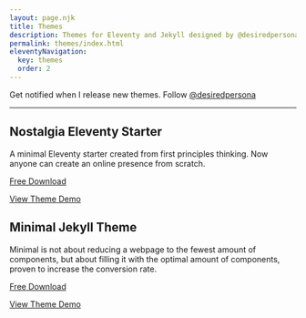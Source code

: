 ```yaml
---
layout: page.njk
title: Themes
description: Themes for Eleventy and Jekyll designed by @desiredpersona
permalink: themes/index.html
eleventyNavigation:
  key: themes
  order: 2
---
```


Get notified when I release new themes. Follow [@desiredpersona](https://twitter.com/desiredpersona)

---

## Nostalgia Eleventy Starter

A minimal Eleventy starter created from first principles thinking. Now anyone can create an online presence from scratch.

[Free Download](https://github.com/desiredpersona/nostalgia)

[View Theme Demo](/)

## Minimal Jekyll Theme

Minimal is not about reducing a webpage to the fewest amount of components, but about filling it with the optimal amount of components, proven to increase the conversion rate.

[Free Download](https://github.com/desiredpersona/minimal-jekyll-theme)

[View Theme Demo](https://desiredpersona.github.io/minimal-jekyll-theme/)
